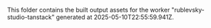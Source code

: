 This folder contains the built output assets for the worker "rublevsky-studio-tanstack" generated at 2025-05-10T22:55:59.941Z.